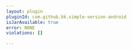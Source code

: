 ```yaml
---
layout: plugin
pluginId: com.github.bk.simple-version-android
isJarAvailable: true
error: NONE
violations: []

---
```


